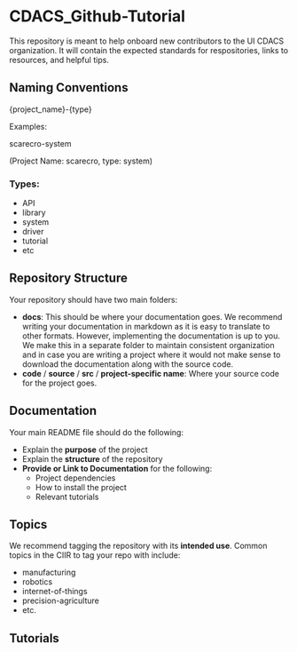 # CDACS_Github-Tutorial
This repository is meant to help onboard new contributors to the UI CDACS organization. It will contain the expected standards for respositories, links to resources, and helpful tips. 

## Naming Conventions
{project_name}-{type}

Examples:

scarecro-system 

(Project Name: scarecro, type: system)

### Types:
- API
- library
- system
- driver 
- tutorial 
- etc 

## Repository Structure 
Your repository should have two main folders: 
- **docs**: This should be where your documentation goes. We recommend writing your documentation in markdown as it is easy to translate to other formats. However, implementing the documentation is up to you. We make this in a separate folder to maintain consistent organization and in case you are writing a project where it would not make sense to download the documentation along with the source code. 
- **code** / **source** / **src** / **project-specific name**: Where your source code for the project goes. 

## Documentation 
Your main README file should do the following:
- Explain the **purpose** of the project 
- Explain the **structure** of the repository 
- **Provide or Link to Documentation** for the following:
    - Project dependencies
    - How to install the project 
    - Relevant tutorials 

## Topics
We recommend tagging the repository with its **intended use**. 
Common topics in the CIIR to tag your repo with include:
- manufacturing
- robotics
- internet-of-things
- precision-agriculture 
- etc.


## Tutorials 